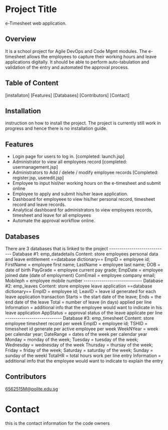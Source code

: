 # Project Title
e-Timesheet web application.

## Overview
It is a school project for Agile DevOps and Code Mgmt modules.
The e-timesheet allows the employees to capture their working hours and leave applications digitally. It should be able to perform auto-tabulation and validation of the entry and automated the approval process.

## Table of Content
[installaton]
[Features]
[Databases]
[Contributors]
[Contact]

## Installation
instruction on how to install the project. The project is currently still work in progress and hence there is no installation guide.

## Features
- Login page for users to log in. [completed: launch.jsp]
- Administrator to view all employees record [completed: usermanagement.jsp]
-	Administrators to Add / delete / modify employee records [Completed: register.jsp, useredit.jsp]
-	Employee to input his\her working hours on the e-timesheet and submit online
-	Employee to apply and submit his/her leave application.
-	Dashboard for employeee to view his/her personal record, timesheet record and leave records.
-	Analytical dashboard for administrators to view employees records, timesheet and leave for all employees
-	Automate the approval workflow online.

## Databases
There are 3 databases that is linked to the project
    -----------------------------
    Database #1: emp_datadetails
    Content: store employees personal data and leave entitlement
    ==database dictionary==
    EmpID = employee id; FirstName = employee first name; LastName = employee last name; DOB = date of birth
    PayGrade = employee current pay grade; EmpDate = employee joined date (date of employment)
    ComEmail = employee company email; Mobileph = employee mobile number
    -----------------------------
    Database #2: emp_leaves
    Content: store employee leave application
    ==database dictionary==
    EmpID = employee id; LeavID = leave id generated for each leave application transaction
    Starts = the start date of the leave; Ends = the end date of the leave
    Total = number of leave (in days) applied per line
    Information = additional info that the employee would want to indicate in his leave application
    AppStatus = approval status of the leave applicate per line
    ----------------------------
    Database #3: emp_timesheet
    Content: store employee timesheet record per week
    EmpID = employee id; TSHID = timessheet id generate per active employee per week
    WeekNYear = week per calendar year; DateRange = dates of the week per calendar year
    Monday = monday of the week; Tuesday = tuesday of the week; Wednesday = wednesday of the week
    Thursday = thursay of the week; Friday = friday of the week;
    Saturday = saturday of the week; Sunday = sunday of the weekl
    TotalHR = total hours work per line entry
    Information = additional imfo that the employee would want to indicate to explain the entry

## Contributors
6562515M@polite.edu.sg

# Contact
this is the contact information for the code owners

